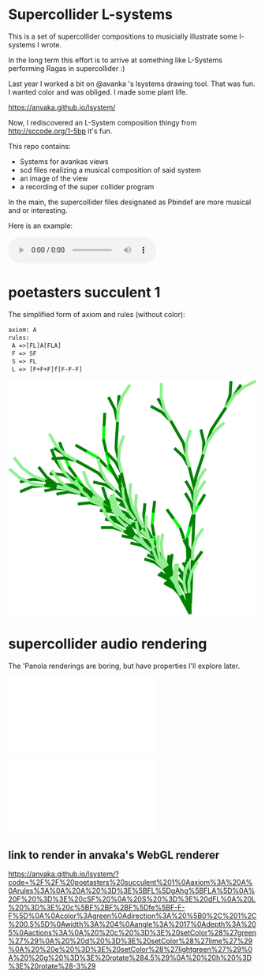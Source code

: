 # Supercollider L-systems
This is a set of supercollider compositions to musicially illustrate some l-systems I wrote.

In the long term this effort is to arrive at something like L-Systems performing Ragas in supercollider :)

Last year I worked a bit on @avanka 's lsystems drawing tool. That was fun. I wanted color and was obliged. I made some plant life.

https://anvaka.github.io/lsystem/

Now, I rediscovered an L-System composition thingy from http://sccode.org/1-5bp it's fun. 

This repo contains:
* Systems for avankas views
* scd files realizing a musical composition of said system
* an image of the view
* a recording of the super collider program

In the main, the supercollider files designated as Pbindef are more musical and or interesting.

Here is an example:



<audio controls preload="auto" width="100%" class="html-video">
    <source src="https://github.com/poetaster/supercollider-lsystems/blob/main/succulent.mp3" type="audio/mp3" />
  <p></p>
</audio>

# poetasters succulent 1

The simplified form of axiom and rules (without color):

```
axiom: A
rules:
 A =>[FL]A[FLA]
 F => SF 
 S => FL
 L => [F+F+F]f[F-F-F]

```


![Succulent](succulent.svg)


# supercollider audio rendering

The 'Panola renderings are boring, but have properties I'll explore later.

![Succulent Supercollider](succulent.scd)

![Succulent Supercollider 2 Panola](succulent-2.scd)

## link to render  in anvaka's WebGL renderer

https://anvaka.github.io/lsystem/?code=%2F%2F%20poetasters%20succulent%201%0Aaxiom%3A%20A%0Arules%3A%0A%20A%20%3D%3E%5BFL%5DgAhg%5BFLA%5D%0A%20F%20%3D%3E%20cSF%20%0A%20S%20%3D%3E%20dFL%0A%20L%20%3D%3E%20c%5BF%2BF%2BF%5Dfe%5BF-F-F%5D%0A%0Acolor%3Agreen%0Adirection%3A%20%5B0%2C%201%2C%200.5%5D%0Awidth%3A%204%0Aangle%3A%2017%0Adepth%3A%205%0Aactions%3A%0A%20%20c%20%3D%3E%20setColor%28%27green%27%29%0A%20%20d%20%3D%3E%20setColor%28%27lime%27%29%0A%20%20e%20%3D%3E%20setColor%28%27lightgreen%27%29%0A%20%20g%20%3D%3E%20rotate%284.5%29%0A%20%20h%20%3D%3E%20rotate%28-3%29


